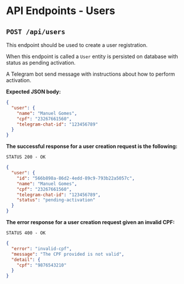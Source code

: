 # API Endpoints - Users

## `POST /api/users`

This endpoint should be used to create a user registration.

When this endpoint is called a `User` entity is persisted on database with status as pending activation.

A Telegram bot send message with instructions about how to perform activation.

**Expected JSON body:**

```json
{
  "user": {
    "name": "Manuel Gomes",
    "cpf": "23267661560",
    "telegram-chat-id": "123456789"
  }
}
```

**The successful response for a user creation request is the following:**

`STATUS 200 - OK`

```json
{
  "user": {
    "id": "566b898a-86d2-4edd-89c9-793b22a5057c",
    "name": "Manuel Gomes",
    "cpf": "23267661560",
    "telegram-chat-id": "123456789",
    "status": "pending-activation"
  }
}
```

**The error response for a user creation request given an invalid CPF:**

`STATUS 400 - OK`

```json
{
  "error": "invalid-cpf",
  "message": "The CPF provided is not valid",
  "detail": {
    "cpf": "9876543210"
  }
}
```